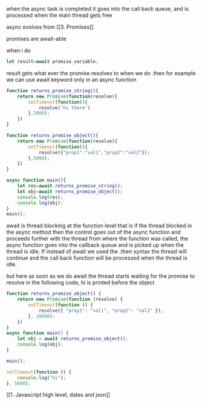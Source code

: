 when the async task is completed it goes into the call back queue, and is processed when the main thread gets free

async evolves from [[3. Promises]]

promises are await-able

when i do 
```js
let result=await promise_variable;
```
result gets what ever the promise resolves to when we do .then for example
we can use await keyword only in an async function

```js
function returns_promise_string(){
	return new Promise(function(resolve){
		setTimeout(function(){
			resolve('hi there')
		},5000);
	})
}

function returns_promise_object(){
	return new Promise(function(resolve){
		setTimeout(function(){
			resolve({"prop1":"val1","prop2":"val2"});
		},5000);
	})
}

async function main(){
	let res=await returns_promise_string();
	let obj=await returns_promise_object();
	console.log(res);
	console.log(obj);
}
main();
```

await is thread blocking at the function level that is if the thread blocked in the async method then the control goes out of the async function and proceeds further with the thread from where the function was called, the async function goes into the callback queue and is picked up when the thread is idle.
If instead of await we used the .then syntax the thread will continue and the call back function will be processed when the thread is idle.

but here as soon as we do await the thread starts waiting for the promise to resolve
in the following code, hi is printed before the object
```js
function returns_promise_object() {
    return new Promise(function (resolve) {
        setTimeout(function () {
            resolve({ "prop1": "val1", "prop2": "val2" });
        }, 10000);
    })
}
async function main() {
    let obj = await returns_promise_object();
    console.log(obj);
}

main();

setTimeout(function () {
    console.log("hi");
}, 5000);
```


[[1. Javascript high level, dates and json]]